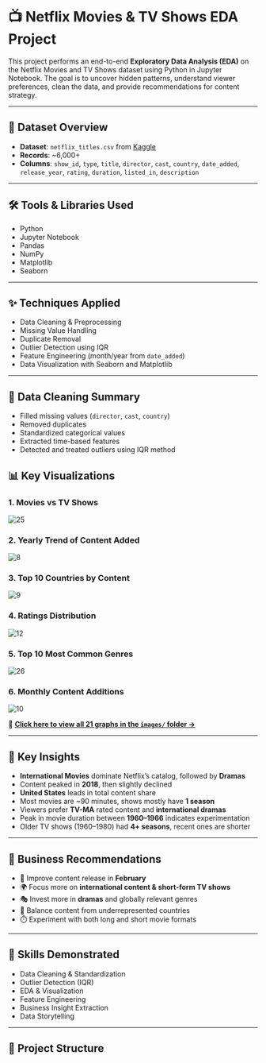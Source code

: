 # 📺 Netflix Movies & TV Shows EDA Project

This project performs an end-to-end **Exploratory Data Analysis (EDA)** on the Netflix Movies and TV Shows dataset using Python in Jupyter Notebook. The goal is to uncover hidden patterns, understand viewer preferences, clean the data, and provide recommendations for content strategy.

---

## 📂 Dataset Overview

- **Dataset**: `netflix_titles.csv` from [Kaggle](https://www.kaggle.com/datasets/shivamb/netflix-shows)
- **Records**: ~6,000+
- **Columns**: `show_id`, `type`, `title`, `director`, `cast`, `country`, `date_added`, `release_year`, `rating`, `duration`, `listed_in`, `description`

---

## 🛠️ Tools & Libraries Used

- Python
- Jupyter Notebook
- Pandas
- NumPy
- Matplotlib
- Seaborn

---

## ✨ Techniques Applied

- Data Cleaning & Preprocessing
- Missing Value Handling
- Duplicate Removal
- Outlier Detection using IQR
- Feature Engineering (month/year from `date_added`)
- Data Visualization with Seaborn and Matplotlib

---

## 🧪 Data Cleaning Summary

- Filled missing values (`director`, `cast`, `country`)
- Removed duplicates
- Standardized categorical values
- Extracted time-based features
- Detected and treated outliers using IQR method



## 📊 Key Visualizations

### 1. Movies vs TV Shows
![25](https://github.com/user-attachments/assets/7aafc029-d4fa-46c5-8feb-518a08074aa6)


### 2. Yearly Trend of Content Added

![8](https://github.com/user-attachments/assets/64fee5e2-ca2a-420e-b6ce-cb44f52bf0bd)

### 3. Top 10 Countries by Content

![9](https://github.com/user-attachments/assets/ab921964-a24a-4555-b408-7c86e96c57ae)

### 4. Ratings Distribution

![12](https://github.com/user-attachments/assets/54892eff-54b6-4771-a92f-85973e3c3034)

### 5. Top 10 Most Common Genres

![26](https://github.com/user-attachments/assets/dcec4d8e-656d-495d-b12b-a0b456b51c87)


### 6. Monthly Content Additions


![10](https://github.com/user-attachments/assets/64de03d9-1172-4cf8-a298-dc6b30dd24a8)

🔗 **[Click here to view all 21 graphs in the `images/` folder →](./images/)**

---

## 🧠 Key Insights

- **International Movies** dominate Netflix’s catalog, followed by **Dramas**
- Content peaked in **2018**, then slightly declined
- **United States** leads in total content share
- Most movies are ~90 minutes, shows mostly have **1 season**
- Viewers prefer **TV-MA** rated content and **international dramas**
- Peak in movie duration between **1960–1966** indicates experimentation
- Older TV shows (1960–1980) had **4+ seasons**, recent ones are shorter

---

## 🎯 Business Recommendations

- 📅 Improve content release in **February**
- 🌍 Focus more on **international content & short-form TV shows**
- 🎭 Invest more in **dramas** and globally relevant genres
- 🧩 Balance content from underrepresented countries
- ⏱️ Experiment with both long and short movie formats

---

## 📌 Skills Demonstrated

- Data Cleaning & Standardization
- Outlier Detection (IQR)
- EDA & Visualization
- Feature Engineering
- Business Insight Extraction
- Data Storytelling

---

## 📁 Project Structure

